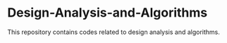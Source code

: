 # Design-Analysis-and-Algorithms
This repository contains codes related to design analysis and algorithms.
